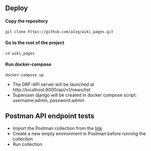 ## Deploy

#### Copy the repository
```git clone https://github.com/a1xg/wiki_pages.git```
#### Go to the root of the project
```cd wiki_pages```
#### Run docker-compose
```docker-compose up```


* The DRF-API server will be launched at http://localhost:8000/api/v1/news/list
* Superuser django will be created in docker compose script: 
username:admin, 
password:admin

## Postman API endpoint tests
* Import the Postman collection from the [link](https://github.com/a1xg/news/blob/master/News.postman_collection.json)
* Create a new empty environment in Postman before running the collection
* Run collection
